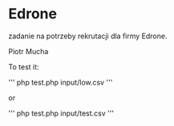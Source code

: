 # Edrone

zadanie na potrzeby rekrutacji dla firmy Edrone.


Piotr Mucha


To test it:

'''
php test.php input/low.csv
'''

or

'''
php test.php input/test.csv
'''